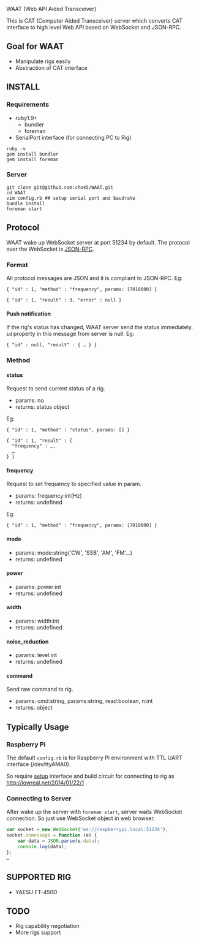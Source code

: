 WAAT (Web API Aided Transceiver)

This is CAT (Computer Aided Transceiver) server which converts CAT interface to high level Web API based on WebSocket and JSON-RPC.

## Goal for WAAT

 * Manipulate rigs easily
 * Abstraction of CAT interface

## INSTALL

### Requirements

 * ruby1.9+
   * bundler
   * foreman
 * SerialPort interface (for connecting PC to Rig)

```
ruby -v
gem install bundler
gem install foreman
```

### Server

```
git clone git@github.com:cho45/WAAT.git
cd WAAT
vim config.rb ## setup serial port and baudrate
bundle install
foreman start
```

## Protocol

WAAT wake up WebSocket server at port 51234 by default. The protocol over the WebSocket is [JSON-RPC]( http://json-rpc.org/wiki/specification ).

### Format

All protocol messages are JSON and it is compliant to JSON-RPC. Eg:


```json:Request
{ "id" : 1, "method" : "frequency", params: [7010000] }
```

```json:Response
{ "id" : 1, "result" : 3, "error" : null }
```

#### Push notification

If the rig's status has changed, WAAT server send the status immediately. `id` property in this message from server is null. Eg:

```json:Push
{ "id" : null, "result" : { … } }
```

### Method

#### status

Request to send current status of a rig.

 * params: no
 * returns: status object

Eg:

```json:Request
{ "id" : 1, "method" : "status", params: [] }
```

```json:Response
{ "id" : 1, "result" : {
  "frequency" : …,
  …
} }
```

#### frequency

Request to set frequency to specified value in param.

 * params: frequency:int(Hz)
 * returns: undefined

Eg:

```json:Request
{ "id" : 1, "method" : "frequency", params: [7010000] }
```

#### mode

 * params: mode:string('CW', 'SSB', 'AM', 'FM'…)
 * returns: undefined

#### power

 * params: power:int
 * returns: undefined

#### width

 * params: width:int
 * returns: undefined

#### noise_reduction

 * params: level:int
 * returns: undefined

#### command

Send raw command to rig.

 * params: cmd:string, params:string, read:boolean, n:int
 * returns: object

## Typically Usage

### Raspberry Pi

The default `config.rb` is for Raspberry Pi environment with TTL UART interface (/dev/ttyAMA0).

So require [setup]( http://elinux.org/RPi_Serial_Connection#Preventing_Linux_using_the_serial_port ) interface and build circuit for connecting to rig as http://lowreal.net/2014/01/22/1 .

### Connecting to Server

After wake up the server with `foreman start`, server waits WebSocket connection. So just use WebSocket object in web browser.

```js
var socket = new WebSocket('ws://raspberrypi.local:51234');
socket.onmessage = function (e) {
    var data = JSON.parse(e.data);
    console.log(data);
};
…
```


## SUPPORTED RIG

 * YAESU FT-450D

## TODO

 * Rig capability negotiation
 * More rigs support
